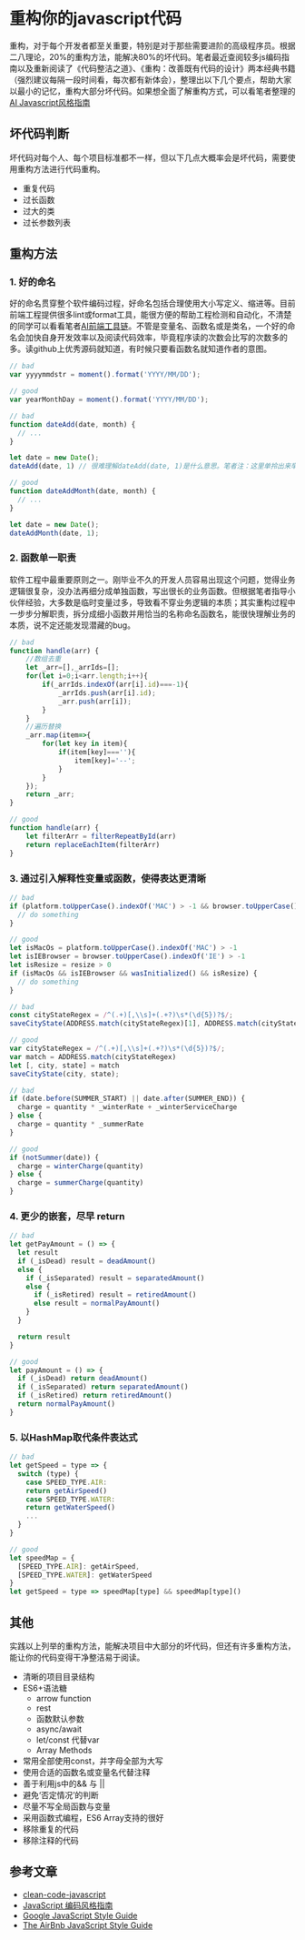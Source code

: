 # 重构你的javascript代码

重构，对于每个开发者都至关重要，特别是对于那些需要进阶的高级程序员。根据二八理论，20%的重构方法，能解决80%的坏代码。笔者最近查阅较多js编码指南以及重新阅读了《代码整洁之道》、《重构：改善既有代码的设计》两本经典书籍（强烈建议每隔一段时间看，每次都有新体会），整理出以下几个要点，帮助大家以最小的记忆，重构大部分坏代码。如果想全面了解重构方式，可以看笔者整理的[AI Javascript风格指南](../team-standard/clean-code-javascript.md)

## 坏代码判断
坏代码对每个人、每个项目标准都不一样，但以下几点大概率会是坏代码，需要使用重构方法进行代码重构。
  * 重复代码
  * 过长函数
  * 过大的类
  * 过长参数列表

## 重构方法

### 1. 好的命名
好的命名贯穿整个软件编码过程，好命名包括合理使用大小写定义、缩进等。目前前端工程提供很多lint或format工具，能很方便的帮助工程检测和自动化，不清楚的同学可以看看笔者[AI前端工具链](../team-standard/1.standard-ai-vutool.md)。不管是变量名、函数名或是类名，一个好的命名会加快自身开发效率以及阅读代码效率，毕竟程序读的次数会比写的次数多的多。读github上优秀源码就知道，有时候只要看函数名就知道作者的意图。

``` js
// bad
var yyyymmdstr = moment().format('YYYY/MM/DD');

// good
var yearMonthDay = moment().format('YYYY/MM/DD');
```

``` js
// bad
function dateAdd(date, month) {
  // ...
}

let date = new Date();
dateAdd(date, 1) // 很难理解dateAdd(date, 1)是什么意思。笔者注：这里单拎出来举例很简单易懂，但希望在做工程时也时刻谨记这条

// good
function dateAddMonth(date, month) {
  // ...
}

let date = new Date();
dateAddMonth(date, 1);
```

### 2. 函数单一职责
软件工程中最重要原则之一。刚毕业不久的开发人员容易出现这个问题，觉得业务逻辑很复杂，没办法再细分成单独函数，写出很长的业务函数。但根据笔者指导小伙伴经验，大多数是临时变量过多，导致看不穿业务逻辑的本质；其实重构过程中一步步分解职责，拆分成细小函数并用恰当的名称命名函数名，能很快理解业务的本质，说不定还能发现潜藏的bug。

``` js
// bad
function handle(arr) {
    //数组去重
    let _arr=[],_arrIds=[];
    for(let i=0;i<arr.length;i++){
        if(_arrIds.indexOf(arr[i].id)===-1){
            _arrIds.push(arr[i].id);
            _arr.push(arr[i]);
        }
    }
    //遍历替换
    _arr.map(item=>{
        for(let key in item){
            if(item[key]===''){
                item[key]='--';
            }
        }
    });
    return _arr;
}

// good
function handle(arr) {
    let filterArr = filterRepeatById(arr)
    return replaceEachItem(filterArr)
}
```

### 3. 通过引入解释性变量或函数，使得表达更清晰

``` js
// bad
if (platform.toUpperCase().indexOf('MAC') > -1 && browser.toUpperCase().indexOf('IE') > -1 && wasInitialized() && resize > 0) {
  // do something
}

// good
let isMacOs = platform.toUpperCase().indexOf('MAC') > -1
let isIEBrowser = browser.toUpperCase().indexOf('IE') > -1
let isResize = resize > 0
if (isMacOs && isIEBrowser && wasInitialized() && isResize) {
  // do something
}
```

``` js
// bad
const cityStateRegex = /^(.+)[,\\s]+(.+?)\s*(\d{5})?$/;
saveCityState(ADDRESS.match(cityStateRegex)[1], ADDRESS.match(cityStateRegex)[2]);

// good
var cityStateRegex = /^(.+)[,\\s]+(.+?)\s*(\d{5})?$/;
var match = ADDRESS.match(cityStateRegex)
let [, city, state] = match
saveCityState(city, state);
```

``` js
// bad
if (date.before(SUMMER_START) || date.after(SUMMER_END)) {
  charge = quantity * _winterRate + _winterServiceCharge
} else {
  charge = quantity * _summerRate
}

// good
if (notSummer(date)) {
  charge = winterCharge(quantity)
} else {
  charge = summerCharge(quantity)
}
```

### 4. 更少的嵌套，尽早 return
``` js
// bad
let getPayAmount = () => {
  let result
  if (_isDead) result = deadAmount()
  else {
    if (_isSeparated) result = separatedAmount()
    else {
      if (_isRetired) result = retiredAmount()
      else result = normalPayAmount()
    }
  }

  return result
}

// good
let payAmount = () => {
  if (_isDead) return deadAmount()
  if (_isSeparated) return separatedAmount()
  if (_isRetired) return retiredAmount()
  return normalPayAmount()
}
```

### 5. 以HashMap取代条件表达式
``` js
// bad
let getSpeed = type => {
  switch (type) {
    case SPEED_TYPE.AIR:
    return getAirSpeed()
    case SPEED_TYPE.WATER:
    return getWaterSpeed()
    ...
  }
}

// good
let speedMap = {
  [SPEED_TYPE.AIR]: getAirSpeed,
  [SPEED_TYPE.WATER]: getWaterSpeed
}
let getSpeed = type => speedMap[type] && speedMap[type]()
```

## 其他
实践以上列举的重构方法，能解决项目中大部分的坏代码，但还有许多重构方法，能让你的代码变得干净整洁易于阅读。
* 清晰的项目目录结构
* ES6+语法糖
    * arrow function
    * rest
    * 函数默认参数
    * async/await
    * let/const 代替var
    * Array Methods
* 常用全部使用const，并字母全部为大写
* 使用合适的函数名或变量名代替注释
* 善于利用js中的&& 与 ||
* 避免‘否定情况’的判断
* 尽量不写全局函数与变量
* 采用函数式编程，ES6 Array支持的很好
* 移除重复的代码
* 移除注释的代码

## 参考文章
* [clean-code-javascript](https://github.com/ryanmcdermott/clean-code-javascript)
* [JavaScript 编码风格指南](https://www.css88.com/archives/9992)
* [Google JavaScript Style Guide](https://google.github.io/styleguide/jsguide.html)
* [The AirBnb JavaScript Style Guide](https://www.css88.com/archives/8345)
